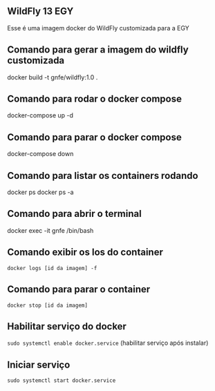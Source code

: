 ## WildFly 13 EGY	

Esse é uma imagem docker do WildFly customizada para a EGY

## Comando para gerar a imagem do wildfly customizada
docker build -t gnfe/wildfly:1.0 .

## Comando para rodar o docker compose
docker-compose up -d

## Comando para parar o docker compose
docker-compose down

## Comando para listar os containers rodando
docker ps
docker ps -a

## Comando para abrir o terminal
docker exec -it gnfe /bin/bash

## Comando exibir os los do container
`docker logs [id da imagem] -f`

## Comando para parar o container
`docker stop [id da imagem]`

## Habilitar serviço do docker
`sudo systemctl enable docker.service` (habilitar serviço após instalar)

## Iniciar serviço
`sudo systemctl start docker.service`
